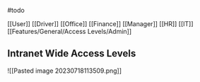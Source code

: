#todo 

[[User]]
[[Driver]]
[[Office]]
	[[Finance]]
	[[Manager]]
	[[HR]]
[[IT]]
[[Features/General/Access Levels/Admin]]


## Intranet Wide Access Levels

![[Pasted image 20230718113509.png]]